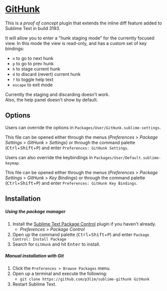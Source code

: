 # [GitHunk](//packagecontro.io/packages/GitHunk)

This is a _proof of concept_ plugin that extends the inline diff feature added to Sublime Text in build 3193.

It will allow you to enter a "hunk staging mode" for the currently focused view.
In this mode the view is read-only, and has a custom set of key bindings:

- `n` to go to next hunk
- `p` to go to prev hunk
- `h` to stage current hunk
- `d` to discard (revert) current hunk
- `?` to toggle help text
- `escape` to exit mode

Currently the staging and discarding doesn't work.  
Also, the help panel doesn't show by default.

## Options

Users can override the options in `Packages/User/GitHunk.sublime-settings`.

This file can be opened either through the menus (_Preferences_ > _Package Settings_ > _GitHunk_ > _Settings_) or through the command palette (<kbd>Ctrl</kbd>+<kbd>Shift</kbd>+<kbd>P</kbd>) and enter `Preferences: GitHunk Settings`.

Users can also override the keybindings in `Packages/User/Default.sublime-keymap`.

This file can be opened either through the menus (_Preferences_ > _Package Settings_ > _GitHunk_ > _Key Bindings_) or through the command palette (<kbd>Ctrl</kbd>+<kbd>Shift</kbd>+<kbd>P</kbd>) and enter `Preferences: GitHunk Key Bindings`.

## Installation

##### Using the package manager

1. Install the [Sublime Text Package Control](//packagecontrol.io/installation) plugin if you haven't already.
    - _Preferences_ > _Package Control_
2. Open up the command palette (<kbd>Ctrl</kbd>+<kbd>Shift</kbd>+<kbd>P</kbd>) and enter `Package Control: Install Package`
3. Search for `GitHunk` and hit <kbd>Enter</kbd> to install.

##### Manual installation with Git

1. Click the `Preferences > Browse Packages` menu.
2. Open up a terminal and execute the following:
    - `git clone https://github.com/p3lim/sublime-githunk GitHunk`
3. Restart Sublime Text.
